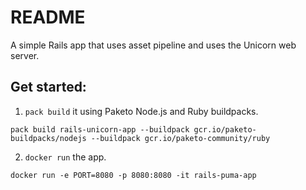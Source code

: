 # README

A simple Rails app that uses asset pipeline and uses the Unicorn web server.  

## Get started:

1) `pack build` it using Paketo Node.js and Ruby buildpacks.  
```
pack build rails-unicorn-app --buildpack gcr.io/paketo-buildpacks/nodejs --buildpack gcr.io/paketo-community/ruby
```
2) `docker run` the app.
```
docker run -e PORT=8080 -p 8080:8080 -it rails-puma-app
```
